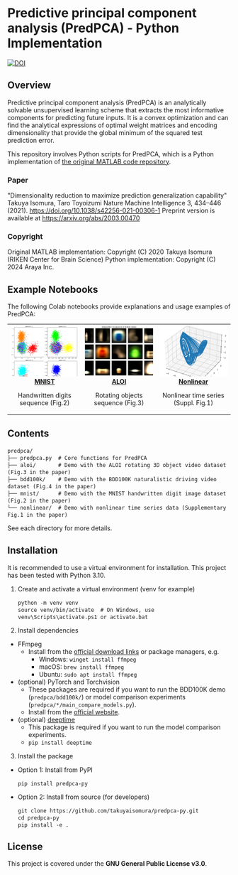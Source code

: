# Predictive principal component analysis (PredPCA) - Python Implementation

[![DOI](https://zenodo.org/badge/245048386.svg)](https://zenodo.org/badge/latestdoi/245048386)

## Overview
Predictive principal component analysis (PredPCA) is an analytically solvable unsupervised learning scheme that extracts the most informative components for predicting future inputs. It is a convex optimization and can find the analytical expressions of optimal weight matrices and encoding dimensionality that provide the global minimum of the squared test prediction error.

This repository involves Python scripts for PredPCA, which is a Python implementation of [the original MATLAB code repository](https://github.com/takuyaisomura/predpca).

### Paper
"Dimensionality reduction to maximize prediction generalization capability"
Takuya Isomura, Taro Toyoizumi
Nature Machine Intelligence 3, 434–446 (2021). https://doi.org/10.1038/s42256-021-00306-1
Preprint version is available at https://arxiv.org/abs/2003.00470

### Copyright
Original MATLAB implementation: Copyright (C) 2020 Takuya Isomura (RIKEN Center for Brain Science)
Python implementation: Copyright (C) 2024 Araya Inc.

## Example Notebooks
The following Colab notebooks provide explanations and usage examples of PredPCA:
<table>
  <tr>
    <td align="center" width="33%">
      <a href="https://drive.google.com/file/d/1zn_ouS3WkRXqVV5NPZm3tkf72KpuLPoF/view?usp=sharing">
        <img src="assets/mnist_thumbnail.png" width="100%" alt="MNIST Example">
        <br><strong>MNIST</strong>
      </a>
      <p>Handwritten digits sequence (Fig.2)</p>
    </td>
    <td align="center" width="33%">
      <a href="https://drive.google.com/file/d/14sOk7SxToFh-E5ql_hbkzpmcUgjaM-v2/view?usp=sharing">
        <img src="assets/aloi_thumbnail.png" width="100%" alt="ALOI Example">
        <br><strong>ALOI</strong>
      </a>
      <p>Rotating objects sequence (Fig.3)</p>
    </td>
    <td align="center" width="33%">
      <a href="https://drive.google.com/file/d/1CjOE8Jm6_-UHVU9iOndl3oYZ74p6eONi/view?usp=sharing">
        <img src="assets/nonlinear_thumbnail.png" width="100%" alt="Nonlinear Example">
        <br><strong>Nonlinear</strong>
      </a>
      <p>Nonlinear time series (Suppl. Fig.1)</p>
    </td>
  </tr>
</table>

## Contents
```
predpca/
├── predpca.py  # Core functions for PredPCA
├── aloi/       # Demo with the ALOI rotating 3D object video dataset (Fig.3 in the paper)
├── bdd100k/    # Demo with the BDD100K naturalistic driving video dataset (Fig.4 in the paper)
├── mnist/      # Demo with the MNIST handwritten digit image dataset (Fig.2 in the paper)
└── nonlinear/  # Demo with nonlinear time series data (Supplementary Fig.1 in the paper)
```
See each directory for more details.

## Installation
It is recommended to use a virtual environment for installation. This project has been tested with Python 3.10.

1. Create and activate a virtual environment (venv for example)
    ```
    python -m venv venv
    source venv/bin/activate  # On Windows, use venv\Scripts\activate.ps1 or activate.bat
    ```

2. Install dependencies
- FFmpeg
  - Install from the [official download links](https://ffmpeg.org/download.html) or package managers, e.g.
    - Windows: `winget install ffmpeg`
    - macOS: `brew install ffmpeg`
    - Ubuntu: `sudo apt install ffmpeg`
- (optional) PyTorch and Torchvision
  - These packages are required if you want to run the BDD100K demo (`predpca/bdd100k/`) or model comparison experiments (`predpca/*/main_compare_models.py`).
  - Install from the [official website](https://pytorch.org/get-started/locally/).
- (optional) [deeptime](https://github.com/deeptime-ml/deeptime)
  - This package is required if you want to run the model comparison experiments.
  - `pip install deeptime`

3. Install the package
- Option 1: Install from PyPI
    ```
    pip install predpca-py
    ```
- Option 2: Install from source (for developers)
    ```
    git clone https://github.com/takuyaisomura/predpca-py.git
    cd predpca-py
    pip install -e .
    ```

## License
This project is covered under the **GNU General Public License v3.0**.
